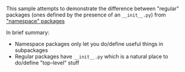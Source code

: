 This sample attempts to demonstrate the difference between "regular" packages
(ones defined by the presence of an `__init__.py`) from ["namespace" packages](https://peps.python.org/pep-0420/)

In brief summary:

* Namespace packages only let you do/define useful things in subpackages  
* Regular packages have `__init__.py` which is a natural place to do/define "top-level" stuff

